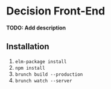 # Decision Front-End

**TODO: Add description**

## Installation

1. `elm-package install`
2. `npm install`
3. `brunch build --production`
3. `brunch watch --server`